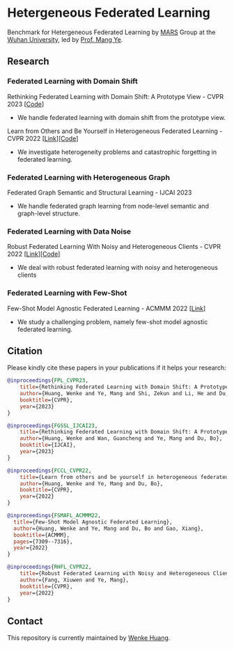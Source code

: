 # Hetergeneous Federated Learning
Benchmark for Hetergeneous Federated Learning by [MARS](https://marswhu.github.io/index.html) Group at the [Wuhan University](https://www.whu.edu.cn/), led by [Prof. Mang Ye](https://marswhu.github.io/index.html).

## Research 

### Federated Learning with Domain Shift 

Rethinking Federated Learning with Domain Shift: A Prototype View - CVPR 2023 [[Code](https://github.com/WenkeHuang/RethinkFL)]
- We handle federated learning with domain shift from the prototype view.

Learn from Others and Be Yourself in Heterogeneous Federated Learning - CVPR 2022 [[Link](https://openaccess.thecvf.com/content/CVPR2022/papers/Huang_Learn_From_Others_and_Be_Yourself_in_Heterogeneous_Federated_Learning_CVPR_2022_paper.pdf)][[Code](https://github.com/WenkeHuang/FCCL)]
- We investigate heterogeneity problems and catastrophic forgetting in federated learning.

### Federated Learning with Heterogeneous Graph 

Federated Graph Semantic and Structural Learning - IJCAI 2023 
- We handle federated graph learning from node-level semantic and graph-level structure.

### Federated Learning with Data Noise
Robust Federated Learning With Noisy and Heterogeneous Clients - CVPR 2022 [[Link](https://openaccess.thecvf.com/content/CVPR2022/papers/Fang_Robust_Federated_Learning_With_Noisy_and_Heterogeneous_Clients_CVPR_2022_paper.pdf)][[Code](https://github.com/fangxiuwen/robust_fl)]
- We deal with robust federated learning with noisy and heterogeneous clients


### Federated Learning with Few-Shot
Few-Shot Model Agnostic Federated Learning - ACMMM 2022 [[Link](https://dl.acm.org/doi/10.1145/3503161.3548764)]
- We study a challenging problem, namely few-shot model agnostic federated learning.





## Citation

Please kindly cite these papers in your publications if it helps your research:

```bibtex
@inproceedings{FPL_CVPR23,
    title={Rethinking Federated Learning with Domain Shift: A Prototype View},
    author={Huang, Wenke and Ye, Mang and Shi, Zekun and Li, He and Du, Bo},
    booktitle={CVPR},
    year={2023}
}
```
```bibtex
@inproceedings{FGSSL_IJCAI23,
    title={Rethinking Federated Learning with Domain Shift: A Prototype View},
    author={Huang, Wenke and Wan, Guancheng and Ye, Mang and Du, Bo},
    booktitle={IJCAI},
    year={2023}
}
```

```bibtex
@inproceedings{FCCL_CVPR22,
    title={Learn from others and be yourself in heterogeneous federated learning},
    author={Huang, Wenke and Ye, Mang and Du, Bo},
    booktitle={CVPR},
    year={2022}
}
```

```bibtex
@inproceedings{FSMAFL_ACMMM22,
  title={Few-Shot Model Agnostic Federated Learning},
  author={Huang, Wenke and Ye, Mang and Du, Bo and Gao, Xiang},
  booktitle={ACMMM},
  pages={7309--7316},
  year={2022}
}
```

```bibtex
@inproceedings{RHFL_CVPR22,
    title={Robust Federated Learning with Noisy and Heterogeneous Clients},
    author={Fang, Xiuwen and Ye, Mang},
    booktitle={CVPR},
    year={2022}
}
```

## Contact

This repository is currently maintained by [Wenke Huang](mailto:wenkehuang@whu.edu.cn).
